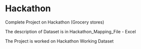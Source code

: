 # Hackathon
Complete Project on Hackathon (Grocery stores)

The description of Dataset is in Hackathon_Mapping_File - Excel

The Project is worked on Hackathon Working Dataset
